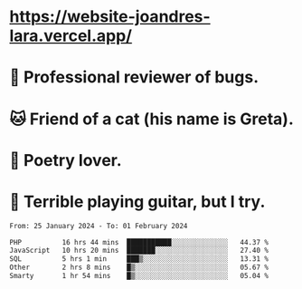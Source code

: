 # https://website-joandres-lara.vercel.app/
# 🐛 Professional reviewer of bugs.
# 🐱 Friend of a cat (his name is Greta).
# 📜 Poetry lover.
# 🎸 Terrible playing guitar, but I try.

<!--START_SECTION:waka-->

```txt
From: 25 January 2024 - To: 01 February 2024

PHP          16 hrs 44 mins  ███████████░░░░░░░░░░░░░░   44.37 %
JavaScript   10 hrs 20 mins  ███████░░░░░░░░░░░░░░░░░░   27.40 %
SQL          5 hrs 1 min     ███▒░░░░░░░░░░░░░░░░░░░░░   13.31 %
Other        2 hrs 8 mins    █▒░░░░░░░░░░░░░░░░░░░░░░░   05.67 %
Smarty       1 hr 54 mins    █▒░░░░░░░░░░░░░░░░░░░░░░░   05.04 %
```

<!--END_SECTION:waka-->
